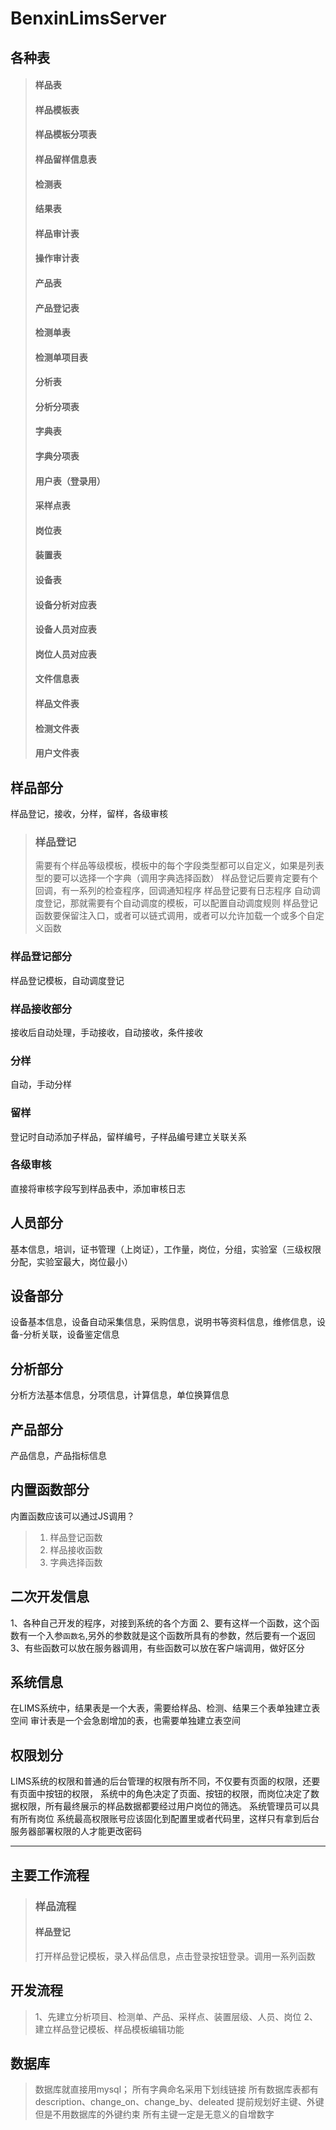 # BenxinLimsServer

## 各种表
> #### 样品表
> #### 样品模板表
> #### 样品模板分项表
> #### 样品留样信息表
> #### 检测表
> #### 结果表
> #### 样品审计表
> #### 操作审计表
> #### 产品表
> #### 产品登记表
> #### 检测单表
> #### 检测单项目表
> #### 分析表
> #### 分析分项表
> #### 字典表
> #### 字典分项表
> #### 用户表（登录用）
> #### 采样点表
> #### 岗位表
> #### 装置表
> #### 设备表
> #### 设备分析对应表
> #### 设备人员对应表
> #### 岗位人员对应表
> #### 文件信息表
> #### 样品文件表
> #### 检测文件表
> #### 用户文件表

## 样品部分

样品登记，接收，分样，留样，各级审核
> ### 样品登记
> 需要有个样品等级模板，模板中的每个字段类型都可以自定义，如果是列表型的要可以选择一个字典（调用字典选择函数）
> 样品登记后要肯定要有个回调，有一系列的检查程序，回调通知程序
> 样品登记要有日志程序
> 自动调度登记，那就需要有个自动调度的模板，可以配置自动调度规则
> 样品登记函数要保留注入口，或者可以链式调用，或者可以允许加载一个或多个自定义函数

### 样品登记部分

样品登记模板，自动调度登记

### 样品接收部分

接收后自动处理，手动接收，自动接收，条件接收

### 分样

自动，手动分样

### 留样

登记时自动添加子样品，留样编号，子样品编号建立关联关系

### 各级审核

直接将审核字段写到样品表中，添加审核日志

## 人员部分

基本信息，培训，证书管理（上岗证），工作量，岗位，分组，实验室（三级权限分配，实验室最大，岗位最小）

## 设备部分

设备基本信息，设备自动采集信息，采购信息，说明书等资料信息，维修信息，设备-分析关联，设备鉴定信息

## 分析部分

分析方法基本信息，分项信息，计算信息，单位换算信息

## 产品部分

产品信息，产品指标信息

## 内置函数部分

内置函数应该可以通过JS调用？

> 1. 样品登记函数
> 2. 样品接收函数
> 3. 字典选择函数

## 二次开发信息

1、各种自己开发的程序，对接到系统的各个方面
2、要有这样一个函数，这个函数有一个入参`函数名`,另外的参数就是这个函数所具有的参数，然后要有一个返回
3、有些函数可以放在服务器调用，有些函数可以放在客户端调用，做好区分


## 系统信息

在LIMS系统中，结果表是一个大表，需要给样品、检测、结果三个表单独建立表空间
审计表是一个会急剧增加的表，也需要单独建立表空间

## 权限划分

LIMS系统的权限和普通的后台管理的权限有所不同，不仅要有页面的权限，还要有页面中按钮的权限，
系统中的角色决定了页面、按钮的权限，而岗位决定了数据权限，所有最终展示的样品数据都要经过用户岗位的筛选。
系统管理员可以具有所有岗位
系统最高权限账号应该固化到配置里或者代码里，这样只有拿到后台服务器部署权限的人才能更改密码

----------------------------------------------------------------
## 主要工作流程

> ### 样品流程
> #### 样品登记
> 打开样品登记模板，录入样品信息，点击登录按钮登录。调用一系列函数
>
## 开发流程

> 1、先建立分析项目、检测单、产品、采样点、装置层级、人员、岗位
> 2、建立样品登记模板、样品模板编辑功能

## 数据库
> 数据库就直接用mysql；
> 所有字典命名采用下划线链接
> 所有数据库表都有description、change_on、change_by、deleated
> 提前规划好主键、外键但是不用数据库的外键约束
> 所有主键一定是无意义的自增数字

